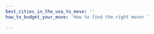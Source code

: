 ```yaml
---
best_cities_in_the_usa_to_move: ''
how_to_budget_your_move: 'How to find the right mover '

---
```


